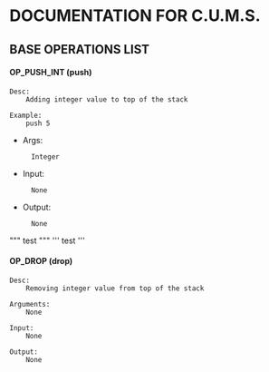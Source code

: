 # DOCUMENTATION FOR C.U.M.S.


## BASE OPERATIONS LIST

#### OP_PUSH_INT (push)
	
	Desc:
		Adding integer value to top of the stack
	
	Example:
		push 5
			
- Args:
	
		Integer
		
- Input: 
	
		None
		
- Output: 
	
		None
		
""" test """
''' test '''		



#### OP_DROP (drop) 
	
	Desc:
		Removing integer value from top of the stack
		
	Arguments:
		None
		
	Input:
		None
		
	Output:
		None

	  
